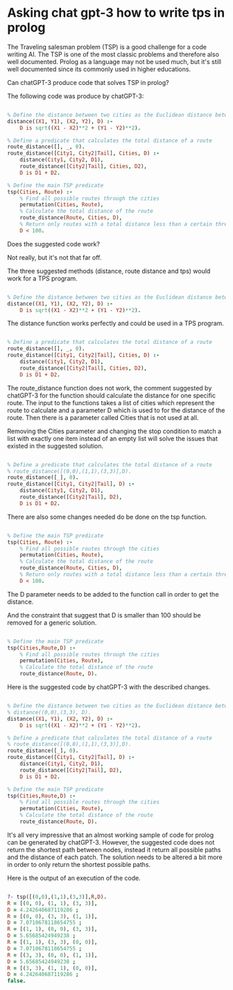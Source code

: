 # Asking chat gpt-3 how to write tps in prolog

The Traveling salesman problem (TSP) is a good challenge for a code writing AI. The TSP is one of the most classic problems and therefore also well documented. Prolog as a language may not be used much, but it's still well documented since its commonly used in higher educations.

Can chatGPT-3 produce code that solves TSP in prolog?

The following code was produce by chatGPT-3:

```prolog

% Define the distance between two cities as the Euclidean distance between their coordinates
distance((X1, Y1), (X2, Y2), D) :-
    D is sqrt((X1 - X2)**2 + (Y1 - Y2)**2).

% Define a predicate that calculates the total distance of a route
route_distance([], _, 0).
route_distance([City1, City2|Tail], Cities, D) :-
    distance(City1, City2, D1),
    route_distance([City2|Tail], Cities, D2),
    D is D1 + D2.

% Define the main TSP predicate
tsp(Cities, Route) :-
    % Find all possible routes through the cities
    permutation(Cities, Route),
    % Calculate the total distance of the route
    route_distance(Route, Cities, D),
    % Return only routes with a total distance less than a certain threshold
    D < 100.

```

Does the suggested code work?

Not really, but it's not that far off.

The three suggested methods (distance, route distance and tps) would work for a TPS program.

```prolog

% Define the distance between two cities as the Euclidean distance between their coordinates
distance((X1, Y1), (X2, Y2), D) :-
    D is sqrt((X1 - X2)**2 + (Y1 - Y2)**2).

```

The distance function works perfectly and could be used in a TPS program.

```prolog

% Define a predicate that calculates the total distance of a route
route_distance([], _, 0).
route_distance([City1, City2|Tail], Cities, D) :-
    distance(City1, City2, D1),
    route_distance([City2|Tail], Cities, D2),
    D is D1 + D2.

```

The route_distance function does not work, the comment suggested by chatGPT-3 for the function should calculate the distance for one specific route. The input to the functions takes a list of cities which represent the route to calculate and a parameter D which is used to for the distance of the route. Then there is a parameter called Cities that is not used at all.

Removing the Cities parameter and changing the stop condition to match a list with exactly one item instead of an empty list will solve the issues that existed in the suggested solution.

```prolog

% Define a predicate that calculates the total distance of a route
% route_distance([(0,0),(1,1),(3,3)],D).
route_distance([_], 0).
route_distance([City1, City2|Tail], D) :-
    distance(City1, City2, D1),
    route_distance([City2|Tail], D2),
    D is D1 + D2.

```

There are also some changes needed do be done on the tsp function.

```prolog

% Define the main TSP predicate
tsp(Cities, Route) :-
    % Find all possible routes through the cities
    permutation(Cities, Route),
    % Calculate the total distance of the route
    route_distance(Route, Cities, D),
    % Return only routes with a total distance less than a certain threshold
    D < 100.

```

The D parameter needs to be added to the function call in order to get the distance.

And the constraint that suggest that D is smaller than 100 should be removed for a generic solution.

```prolog

% Define the main TSP predicate
tsp(Cities,Route,D) :-
    % Find all possible routes through the cities
    permutation(Cities, Route),
    % Calculate the total distance of the route
    route_distance(Route, D).

```

Here is the suggested code by chatGPT-3 with the described changes.

```prolog

% Define the distance between two cities as the Euclidean distance between their coordinates
% distance((0,0),(3,3), D).
distance((X1, Y1), (X2, Y2), D) :-
    D is sqrt((X1 - X2)**2 + (Y1 - Y2)**2).

% Define a predicate that calculates the total distance of a route
% route_distance([(0,0),(1,1),(3,3)],D).
route_distance([_], 0).
route_distance([City1, City2|Tail], D) :-
    distance(City1, City2, D1),
    route_distance([City2|Tail], D2),
    D is D1 + D2.

% Define the main TSP predicate
tsp(Cities,Route,D) :-
    % Find all possible routes through the cities
    permutation(Cities, Route),
    % Calculate the total distance of the route
    route_distance(Route, D).

```

It's all very impressive that an almost working sample of code for prolog can be generated by chatGPT-3. However, the suggested code does not return the shortest path between nodes, instead it return all possible paths and the distance of each patch. The solution needs to be altered a bit more in order to only return the shortest possible paths.

Here is the output of an execution of the code.

```prolog

?- tsp([(0,0),(1,1),(3,3)],R,D).
R = [(0, 0), (1, 1), (3, 3)],
D = 4.242640687119286 ;
R = [(0, 0), (3, 3), (1, 1)],
D = 7.0710678118654755 ;
R = [(1, 1), (0, 0), (3, 3)],
D = 5.65685424949238 ;
R = [(1, 1), (3, 3), (0, 0)],
D = 7.0710678118654755 ;
R = [(3, 3), (0, 0), (1, 1)],
D = 5.65685424949238 ;
R = [(3, 3), (1, 1), (0, 0)],
D = 4.242640687119286 ;
false.


```



